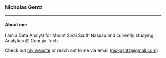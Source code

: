 ### Nicholas Gentz <br>
---
#### About me:
I am a Data Analyst for Mount Sinai South Nassau and currently studying Analytics @ Georgia Tech.

Check out [my website](nickgentz.com) or reach out to me via email (nickgentz@gmail.com)

<!--
**nGentz/nGentz** is a ✨ _special_ ✨ repository because its `README.md` (this file) appears on your GitHub profile.

Here are some ideas to get you started:

- 🔭 I’m currently working on ...
- 🌱 I’m currently learning ...
- 👯 I’m looking to collaborate on ...
- 🤔 I’m looking for help with ...
- 💬 Ask me about ...
- 📫 How to reach me: ...
- 😄 Pronouns: ...
- ⚡ Fun fact: ...
-->
